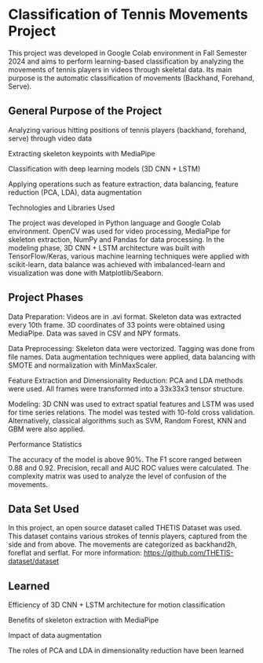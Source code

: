 # Classification of Tennis Movements Project

This project was developed in Google Colab environment in Fall Semester 2024 and aims to perform learning-based classification by analyzing the movements of tennis players in videos through skeletal data. Its main purpose is the automatic classification of movements (Backhand, Forehand, Serve).

## General Purpose of the Project

Analyzing various hitting positions of tennis players (backhand, forehand, serve) through video data

Extracting skeleton keypoints with MediaPipe

Classification with deep learning models (3D CNN + LSTM)

Applying operations such as feature extraction, data balancing, feature reduction (PCA, LDA), data augmentation

Technologies and Libraries Used

The project was developed in Python language and Google Colab environment. OpenCV was used for video processing, MediaPipe for skeleton extraction, NumPy and Pandas for data processing. In the modeling phase, 3D CNN + LSTM architecture was built with TensorFlow/Keras, various machine learning techniques were applied with scikit-learn, data balance was achieved with imbalanced-learn and visualization was done with Matplotlib/Seaborn.

## Project Phases

 Data Preparation: Videos are in .avi format. Skeleton data was extracted every 10th frame. 3D coordinates of 33 points were obtained using MediaPipe. Data was saved in CSV and NPY formats.

 Data Preprocessing: Skeleton data were vectorized. Tagging was done from file names. Data augmentation techniques were applied, data balancing with SMOTE and normalization with MinMaxScaler.

 Feature Extraction and Dimensionality Reduction: PCA and LDA methods were used. All frames were transformed into a 33x33x3 tensor structure.

 Modeling: 3D CNN was used to extract spatial features and LSTM was used for time series relations. The model was tested with 10-fold cross validation. Alternatively, classical algorithms such as SVM, Random Forest, KNN and GBM were also applied.

  Performance Statistics

The accuracy of the model is above 90%. The F1 score ranged between 0.88 and 0.92. Precision, recall and AUC ROC values were calculated. The complexity matrix was used to analyze the level of confusion of the movements.

## Data Set Used

In this project, an open source dataset called THETIS Dataset was used. This dataset contains various strokes of tennis players, captured from the side and from above. The movements are categorized as backhand2h, foreflat and serflat. For more information: https://github.com/THETIS-dataset/dataset

## Learned

Efficiency of 3D CNN + LSTM architecture for motion classification

Benefits of skeleton extraction with MediaPipe

Impact of data augmentation

The roles of PCA and LDA in dimensionality reduction have been learned
